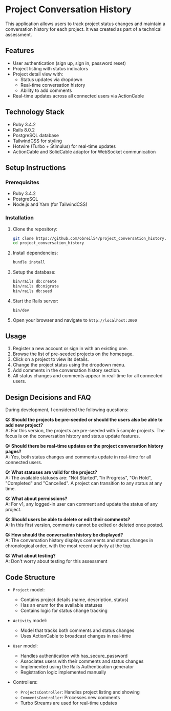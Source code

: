 # Project Conversation History

This application allows users to track project status changes and maintain a conversation history for each project. It was created as part of a technical assessment.

## Features

- User authentication (sign up, sign in, password reset)
- Project listing with status indicators
- Project detail view with:
  - Status updates via dropdown
  - Real-time conversation history
  - Ability to add comments
- Real-time updates across all connected users via ActionCable

## Technology Stack

- Ruby 3.4.2
- Rails 8.0.2
- PostgreSQL database
- TailwindCSS for styling
- Hotwire (Turbo + Stimulus) for real-time updates
- ActionCable and SolidCable adaptor for WebSocket communication

## Setup Instructions

### Prerequisites

- Ruby 3.4.2
- PostgreSQL
- Node.js and Yarn (for TailwindCSS)

### Installation

1. Clone the repository:
   ```bash
   git clone https://github.com/obreil54/project_conversation_history.git
   cd project_conversation_history
   ```

2. Install dependencies:
   ```bash
   bundle install
   ```

3. Setup the database:
   ```bash
   bin/rails db:create
   bin/rails db:migrate
   bin/rails db:seed
   ```

4. Start the Rails server:
   ```bash
   bin/dev
   ```

5. Open your browser and navigate to `http://localhost:3000`

## Usage

1. Register a new account or sign in with an existing one.
2. Browse the list of pre-seeded projects on the homepage.
3. Click on a project to view its details.
4. Change the project status using the dropdown menu.
5. Add comments in the conversation history section.
6. All status changes and comments appear in real-time for all connected users.

## Design Decisions and FAQ

During development, I considered the following questions:

**Q: Should the projects be pre-seeded or should the users also be able to add new project?**  
A: For this version, the projects are pre-seeded with 5 sample projects. The focus is on the conversation history and status update features.

**Q: Should there be real-time updates on the project conversation history pages?**  
A: Yes, both status changes and comments update in real-time for all connected users.

**Q: What statuses are valid for the project?**  
A: The available statuses are: "Not Started", "In Progress", "On Hold", "Completed" and "Cancelled". A project can transition to any status at any time.

**Q: What about permissions?**  
A: For v1, any logged-in user can comment and update the status of any project.

**Q: Should users be able to delete or edit their comments?**  
A: In this first version, comments cannot be edited or deleted once posted.

**Q: How should the conversation history be displayed?**  
A: The conversation history displays comments and status changes in chronological order, with the most recent activity at the top.

**Q: What about testing?**  
A: Don't worry about testing for this assessment

## Code Structure

- `Project` model:
  - Contains project details (name, description, status)
  - Has an enum for the available statuses
  - Contains logic for status change tracking

- `Activity` model:
  - Model that tracks both comments and status changes
  - Uses ActionCable to broadcast changes in real-time

- `User` model:
  - Handles authentication with has_secure_password
  - Associates users with their comments and status changes
  - Implemented using the Rails Authentication generator
  - Registration logic implemented manually

- Controllers:
  - `ProjectsController`: Handles project listing and showing
  - `CommentsController`: Processes new comments
  - Turbo Streams are used for real-time updates
